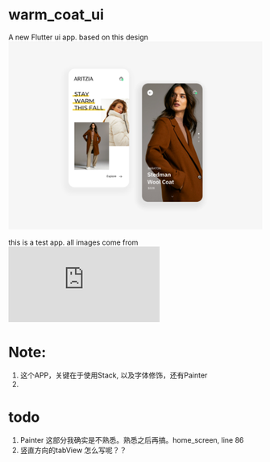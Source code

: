 # warm_coat_ui

A new Flutter ui app. based on this design ![coat](./target.png)

this is a test app. all images come from ![hm](https://www2.hm.com/zh_cn/index.html)

# Note:
1. 这个APP，关键在于使用Stack, 以及字体修饰，还有Painter
2. 

# todo 

1. Painter 这部分我确实是不熟悉。熟悉之后再搞。home_screen, line 86
2. 竖直方向的tabView 怎么写呢？？